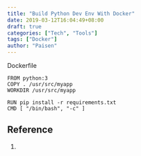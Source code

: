```yaml
---
title: "Build Python Dev Env With Docker"
date: 2019-03-12T16:04:49+08:00
draft: true
categories: ["Tech", "Tools"]
tags: ["Docker"]
author: "Paisen"
---
```

Dockerfile
```
FROM python:3
COPY . /usr/src/myapp
WORKDIR /usr/src/myapp

RUN pip install -r requirements.txt
CMD [ "/bin/bash", "-c" ]
```


## Reference
1. []()